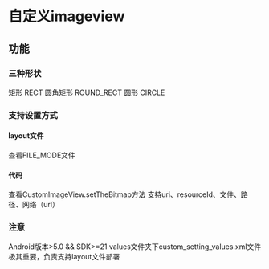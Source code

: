 # 自定义imageview
## 功能
### 三种形状
矩形 RECT
圆角矩形 ROUND_RECT
圆形  CIRCLE
### 支持设置方式
#### layout文件
查看FILE_MODE文件
#### 代码
查看CustomImageView.setTheBitmap方法
支持uri、resourceId、文件、路径、网络（url）
### 注意
Android版本>5.0 && SDK>=21
values文件夹下custom_setting_values.xml文件极其重要，负责支持layout文件部署
